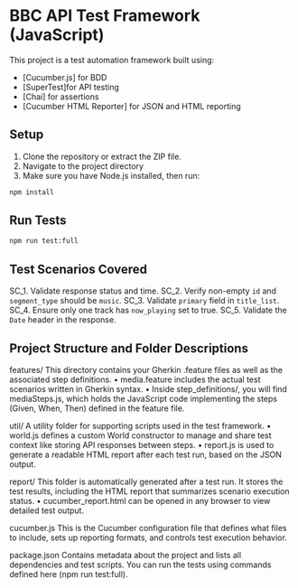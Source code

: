 # BBC API Test Framework (JavaScript)

This project is a test automation framework built using:
- [Cucumber.js] for BDD
- [SuperTest]for API testing
- [Chai] for assertions
- [Cucumber HTML Reporter] for JSON and HTML reporting

## Setup

1. Clone the repository or extract the ZIP file.
2. Navigate to the project directory 
3. Make sure you have Node.js installed, then run:
```bash
npm install
```

## Run Tests
```bash
npm run test:full
```

## Test Scenarios Covered
SC_1. Validate response status and time.
SC_2. Verify non-empty `id` and `segment_type` should be `music`.
SC_3. Validate `primary` field in `title_list`.
SC_4. Ensure only one track has `now_playing` set to true.
SC_5. Validate the `Date` header in the response.

## Project Structure and Folder Descriptions
features/
This directory contains your Gherkin .feature files as well as the associated step definitions.
•	media.feature includes the actual test scenarios written in Gherkin syntax.
•	Inside step_definitions/, you will find mediaSteps.js, which holds the JavaScript code implementing the steps (Given, When, Then) defined in the feature file.
  
  util/
A utility folder for supporting scripts used in the test framework.
•	world.js defines a custom World constructor to manage and share test context like storing API responses between steps.
•	report.js is used to generate a readable HTML report after each test run, based on the JSON output.
 
  report/
This folder is automatically generated after a test run. It stores the test results, including the HTML report that summarizes scenario execution status.
•	cucumber_report.html can be opened in any browser to view detailed test output.

cucumber.js
This is the Cucumber configuration file that defines what files to include, sets up reporting formats, and controls test execution behavior.

package.json
Contains metadata about the project and lists all dependencies and test scripts. You can run the tests using commands defined here (npm run test:full).






